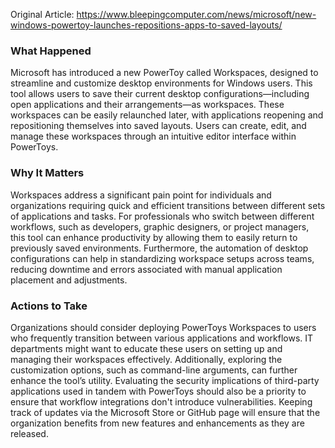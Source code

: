 Original Article: https://www.bleepingcomputer.com/news/microsoft/new-windows-powertoy-launches-repositions-apps-to-saved-layouts/

### What Happened

Microsoft has introduced a new PowerToy called Workspaces, designed to streamline and customize desktop environments for Windows users. This tool allows users to save their current desktop configurations—including open applications and their arrangements—as workspaces. These workspaces can be easily relaunched later, with applications reopening and repositioning themselves into saved layouts. Users can create, edit, and manage these workspaces through an intuitive editor interface within PowerToys.

### Why It Matters

Workspaces address a significant pain point for individuals and organizations requiring quick and efficient transitions between different sets of applications and tasks. For professionals who switch between different workflows, such as developers, graphic designers, or project managers, this tool can enhance productivity by allowing them to easily return to previously saved environments. Furthermore, the automation of desktop configurations can help in standardizing workspace setups across teams, reducing downtime and errors associated with manual application placement and adjustments.

### Actions to Take

Organizations should consider deploying PowerToys Workspaces to users who frequently transition between various applications and workflows. IT departments might want to educate these users on setting up and managing their workspaces effectively. Additionally, exploring the customization options, such as command-line arguments, can further enhance the tool’s utility. Evaluating the security implications of third-party applications used in tandem with PowerToys should also be a priority to ensure that workflow integrations don't introduce vulnerabilities. Keeping track of updates via the Microsoft Store or GitHub page will ensure that the organization benefits from new features and enhancements as they are released.